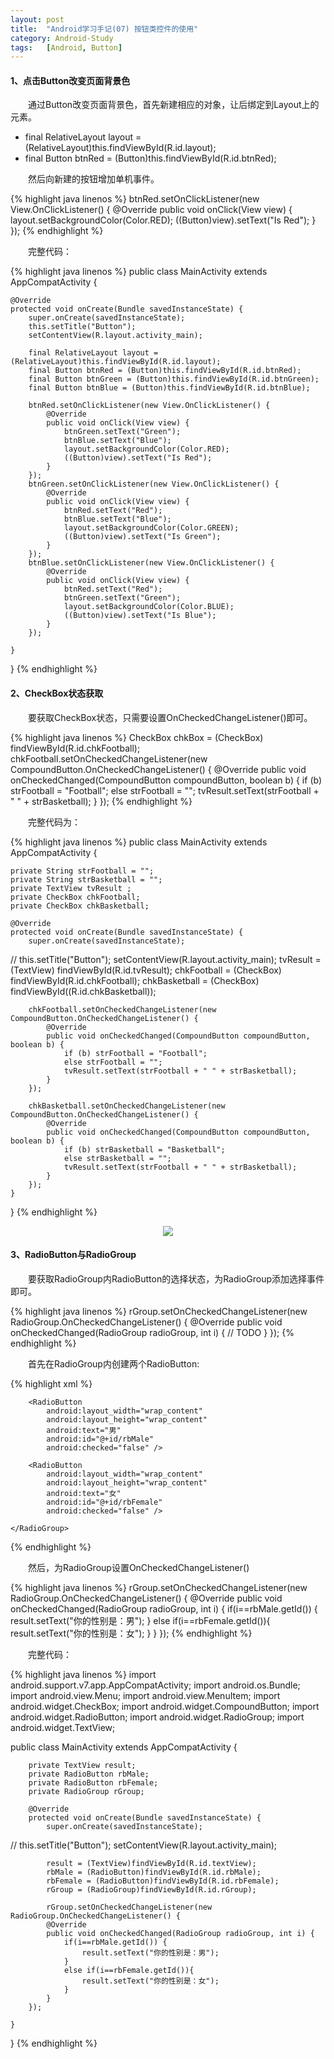 ```yaml
---
layout: post
title:  "Android学习手记(07) 按钮类控件的使用"
category: Android-Study
tags:   [Android, Button]
---
```


#### **1、点击Button改变页面背景色**

　　通过Button改变页面背景色，首先新建相应的对象，让后绑定到Layout上的元素。

- final RelativeLayout layout = (RelativeLayout)this.findViewById(R.id.layout);
- final Button btnRed = (Button)this.findViewById(R.id.btnRed);

　　然后向新建的按钮增加单机事件。

{% highlight java linenos %}
        btnRed.setOnClickListener(new View.OnClickListener() {
            @Override
            public void onClick(View view) {
                layout.setBackgroundColor(Color.RED);
                ((Button)view).setText("Is Red");
            }
        });
{% endhighlight %}

　　完整代码： 

{% highlight java linenos %}
public class MainActivity extends AppCompatActivity {

    @Override
    protected void onCreate(Bundle savedInstanceState) {
        super.onCreate(savedInstanceState);
        this.setTitle("Button");
        setContentView(R.layout.activity_main);

        final RelativeLayout layout = (RelativeLayout)this.findViewById(R.id.layout);
        final Button btnRed = (Button)this.findViewById(R.id.btnRed);
        final Button btnGreen = (Button)this.findViewById(R.id.btnGreen);
        final Button btnBlue = (Button)this.findViewById(R.id.btnBlue);

        btnRed.setOnClickListener(new View.OnClickListener() {
            @Override
            public void onClick(View view) {
                btnGreen.setText("Green");
                btnBlue.setText("Blue");
                layout.setBackgroundColor(Color.RED);
                ((Button)view).setText("Is Red");
            }
        });
        btnGreen.setOnClickListener(new View.OnClickListener() {
            @Override
            public void onClick(View view) {
                btnRed.setText("Red");
                btnBlue.setText("Blue");
                layout.setBackgroundColor(Color.GREEN);
                ((Button)view).setText("Is Green");
            }
        });
        btnBlue.setOnClickListener(new View.OnClickListener() {
            @Override
            public void onClick(View view) {
                btnRed.setText("Red");
                btnGreen.setText("Green");
                layout.setBackgroundColor(Color.BLUE);
                ((Button)view).setText("Is Blue");
            }
        });

    }
}
{% endhighlight %}


#### **2、CheckBox状态获取**

　　要获取CheckBox状态，只需要设置OnCheckedChangeListener()即可。

{% highlight java linenos %}
        CheckBox chkBox = (CheckBox) findViewById(R.id.chkFootball);
        chkFootball.setOnCheckedChangeListener(new CompoundButton.OnCheckedChangeListener() {
            @Override
            public void onCheckedChanged(CompoundButton compoundButton, boolean b) {
                if (b) strFootball = "Football";
                else strFootball = "";
                tvResult.setText(strFootball + " " + strBasketball);
            }
        });
{% endhighlight %}

　　完整代码为：

{% highlight java linenos %}
public class MainActivity extends AppCompatActivity {

    private String strFootball = "";
    private String strBasketball = "";
    private TextView tvResult ;
    private CheckBox chkFootball;
    private CheckBox chkBasketball;

    @Override
    protected void onCreate(Bundle savedInstanceState) {
        super.onCreate(savedInstanceState);
//        this.setTitle("Button");
        setContentView(R.layout.activity_main);
        tvResult = (TextView) findViewById(R.id.tvResult);
        chkFootball = (CheckBox) findViewById(R.id.chkFootball);
        chkBasketball = (CheckBox) findViewById((R.id.chkBasketball));

        chkFootball.setOnCheckedChangeListener(new CompoundButton.OnCheckedChangeListener() {
            @Override
            public void onCheckedChanged(CompoundButton compoundButton, boolean b) {
                if (b) strFootball = "Football";
                else strFootball = "";
                tvResult.setText(strFootball + " " + strBasketball);
            }
        });

        chkBasketball.setOnCheckedChangeListener(new CompoundButton.OnCheckedChangeListener() {
            @Override
            public void onCheckedChanged(CompoundButton compoundButton, boolean b) {
                if (b) strBasketball = "Basketball";
                else strBasketball = "";
                tvResult.setText(strFootball + " " + strBasketball);
            }
        });
    }

}
{% endhighlight %}

<div style="text-align: center">
<img src="{{ site.url }}/images/posts/201604/2016042405.png"/> 
</div>

#### **3、RadioButton与RadioGroup**

　　要获取RadioGroup内RadioButton的选择状态，为RadioGroup添加选择事件即可。

{% highlight java linenos %}
        rGroup.setOnCheckedChangeListener(new RadioGroup.OnCheckedChangeListener() {
            @Override
            public void onCheckedChanged(RadioGroup radioGroup, int i) {
                // TODO
            }
        });
{% endhighlight %}

　　首先在RadioGroup内创建两个RadioButton:

{% highlight xml %}
<RadioGroup
        android:layout_width="match_parent"
        android:layout_height="match_parent"
        android:layout_below="@+id/textView"
        android:layout_alignParentLeft="true"
        android:layout_alignParentStart="true"
        android:id="@+id/rGroup">

        <RadioButton
            android:layout_width="wrap_content"
            android:layout_height="wrap_content"
            android:text="男"
            android:id="@+id/rbMale"
            android:checked="false" />

        <RadioButton
            android:layout_width="wrap_content"
            android:layout_height="wrap_content"
            android:text="女"
            android:id="@+id/rbFemale"
            android:checked="false" />

    </RadioGroup>
{% endhighlight %}

　　然后，为RadioGroup设置OnCheckedChangeListener()

{% highlight java linenos %}
        rGroup.setOnCheckedChangeListener(new RadioGroup.OnCheckedChangeListener() {
            @Override
            public void onCheckedChanged(RadioGroup radioGroup, int i) {
                if(i==rbMale.getId()) {
                    result.setText("你的性别是：男");
                }
                else if(i==rbFemale.getId()){
                    result.setText("你的性别是：女");
                }
            }
        });
{% endhighlight %}

　　完整代码：

{% highlight java linenos %}
import android.support.v7.app.AppCompatActivity;
import android.os.Bundle;
import android.view.Menu;
import android.view.MenuItem;
import android.widget.CheckBox;
import android.widget.CompoundButton;
import android.widget.RadioButton;
import android.widget.RadioGroup;
import android.widget.TextView;

public class MainActivity extends AppCompatActivity {

        private TextView result;
        private RadioButton rbMale;
        private RadioButton rbFemale;
        private RadioGroup rGroup;

        @Override
        protected void onCreate(Bundle savedInstanceState) {
            super.onCreate(savedInstanceState);
//        this.setTitle("Button");
            setContentView(R.layout.activity_main);

            result = (TextView)findViewById(R.id.textView);
            rbMale = (RadioButton)findViewById(R.id.rbMale);
            rbFemale = (RadioButton)findViewById(R.id.rbFemale);
            rGroup = (RadioGroup)findViewById(R.id.rGroup);

            rGroup.setOnCheckedChangeListener(new RadioGroup.OnCheckedChangeListener() {
            @Override
            public void onCheckedChanged(RadioGroup radioGroup, int i) {
                if(i==rbMale.getId()) {
                    result.setText("你的性别是：男");
                }
                else if(i==rbFemale.getId()){
                    result.setText("你的性别是：女");
                }
            }
        });

    }

}
{% endhighlight %}

